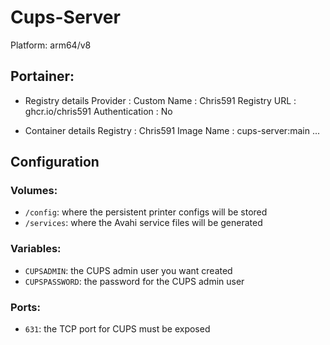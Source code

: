 # Cups-Server

Platform: arm64/v8

## Portainer:

* Registry details
Provider : Custom
Name : Chris591
Registry URL : ghcr.io/chris591
Authentication : No

* Container details
Registry : Chris591
Image Name : cups-server:main
...


## Configuration

### Volumes:
* `/config`: where the persistent printer configs will be stored
* `/services`: where the Avahi service files will be generated

### Variables:
* `CUPSADMIN`: the CUPS admin user you want created
* `CUPSPASSWORD`: the password for the CUPS admin user

### Ports:
* `631`: the TCP port for CUPS must be exposed

